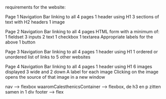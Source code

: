 requirements for the website:

Page 1
    Navigation Bar linking to all 4 pages
    1 header using H1
    3 sections of text with H2 headers
    1 image

Page 2
    Navigation Bar linking to all 4 pages
    HTML form with a minimum of:
    1 fieldset
    3 inputs
    2 text
    1 checkbox
    1 textarea
    Appropriate labels for the above
    1 button

Page 3
    Navigation Bar linking to all 4 pages
    1 header using H1
    1 ordered or unordered list of links to 5 other websites

Page 4
    Navigation Bar linking to all 4 pages
    1 header using H1
    6 images displayed 3 wide and 2 down
    A label for each image
    Clicking on the image opens the source of that image in a new window




nav --> flexbox
waaromCalesthenicsContainer --> flexbox, de h3 en p zitten samen in 1 div
footer --> flex
